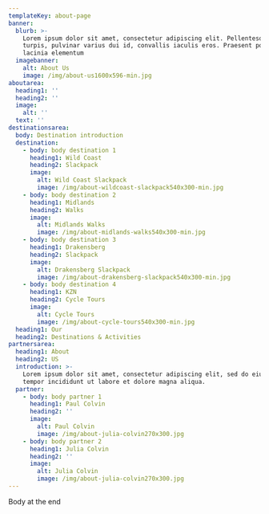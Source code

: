 ```yaml
---
templateKey: about-page
banner:
  blurb: >-
    Lorem ipsum dolor sit amet, consectetur adipiscing elit. Pellentesque dolor
    turpis, pulvinar varius dui id, convallis iaculis eros. Praesent porta
    lacinia elementum
  imagebanner:
    alt: About Us
    image: /img/about-us1600x596-min.jpg
aboutarea:
  heading1: ''
  heading2: ''
  image:
    alt: ''
  text: ''
destinationsarea:
  body: Destination introduction
  destination:
    - body: body destination 1
      heading1: Wild Coast
      heading2: Slackpack
      image:
        alt: Wild Coast Slackpack
        image: /img/about-wildcoast-slackpack540x300-min.jpg
    - body: body destination 2
      heading1: Midlands
      heading2: Walks
      image:
        alt: Midlands Walks
        image: /img/about-midlands-walks540x300-min.jpg
    - body: body destination 3
      heading1: Drakensberg
      heading2: Slackpack
      image:
        alt: Drakensberg Slackpack
        image: /img/about-drakensberg-slackpack540x300-min.jpg
    - body: body destination 4
      heading1: KZN
      heading2: Cycle Tours
      image:
        alt: Cycle Tours
        image: /img/about-cycle-tours540x300-min.jpg
  heading1: Our
  heading2: Destinations & Activities
partnersarea:
  heading1: About
  heading2: US
  introduction: >-
    Lorem ipsum dolor sit amet, consectetur adipiscing elit, sed do eiusmod
    tempor incididunt ut labore et dolore magna aliqua.
  partner:
    - body: body partner 1
      heading1: Paul Colvin
      heading2: ''
      image:
        alt: Paul Colvin
        image: /img/about-julia-colvin270x300.jpg
    - body: body partner 2
      heading1: Julia Colvin
      heading2: ''
      image:
        alt: Julia Colvin
        image: /img/about-julia-colvin270x300.jpg
---
```

Body at the end
